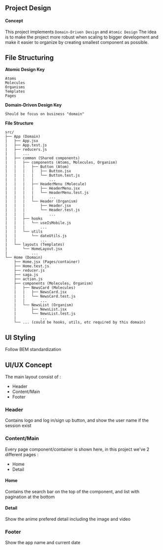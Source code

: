 ## Project Design

#### Concept

This project implements ``Domain-Driven Design`` and ``Atomic Design``
The idea is to make the project more robust when scaling to bigger development and make it easier to organize by creating smallest component as possible.

## File Structuring
**Atomic Design Key**

    Atoms
    Molecules
    Organisms
    Templates
    Pages

**Domain-Driven Design Key**

    Should be focus on business "domain"

**File Structure**

```
src/
├── App (Domain)
|   ├── App.jsx
|   ├── App.test.js
|   ├── reducers.js
|   |   ...
|   ├── common (Shared components)
|   |   ├── components (Atoms, Molecules, Organism)
|   |   |   ├── Button (Atom)
|   |   |   |   ├── Button.jsx
|   |   |   |   └── Button.test.js
|   |   |   |       ...
|   |   |   ├── HeaderMenu (Molecule)
|   |   |   |   ├── HeaderMenu.jsx
|   |   |   |   └── HeaderMenu.test.js
|   |   |   |       ...
|   |   |   └── Header (Organism)
|   |   |       ├── Header.jsx
|   |   |       └── Header.test.js
|   |   |           ...
|   |   ├── hooks
|   |   |   └── useIsMobile.js
|   |   |       ...
|   |   └── utils
|   |       └── dateUtils.js
|   |           ...
|   └── layouts (Templates)
|       └── HomeLayout.jsx
|           ...
└── Home (Domain)
    ├── Home.jsx (Pages/container)
    ├── Home.test.js
    ├── reducer.js
    ├── saga.js
    ├── action.js
    ├── components (Molecules, Organism)
    |   ├── NewsCard (Molecules)
    |   |   ├── NewsCard.jsx
    |   |   └── NewsCard.test.js
    |   |       ...     
    |   └── NewsList (Organism)
    |       ├── NewsList.jsx
    |       └── NewsList.test.js
    |           ...
    └── ... (could be hooks, utils, etc required by this domain)
```

## UI Styling
Follow BEM standardization

## UI/UX Concept
The main layout consist of :
- Header
- Content/Main
- Footer

### Header
Contains logo and log in/sign up button, and show the user name if the session exist

### Content/Main
Every page component/container is shown here, in this project we've 2 different pages :
- Home
- Detail

#### Home
Contains the search bar on the top of the component, and list with pagination at the bottom

#### Detail
Show the anime prefered detail including the image and video

### Footer
Show the app name and current date
